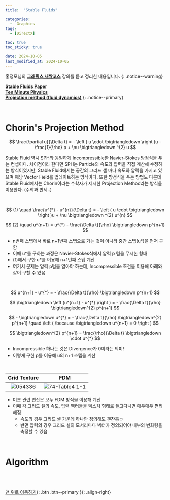 ```yaml
---
title:  "Stable Fluids" 

categories:
  -  Graphics
tags:
  - [DirectX]

toc: true
toc_sticky: true

date: 2024-10-05
last_modified_at: 2024-10-05
---
```



홍정모님의 **[그래픽스 새싹코스](https://honglab.co.kr/)** 강의를 듣고 정리한 내용입니다.
{: .notice--warning}

**[Stable Fluids Paper](https://pages.cs.wisc.edu/~chaol/data/cs777/stam-stable_fluids.pdf) <br>[Ten Minute Physics](https://www.youtube.com/watch?v=iKAVRgIrUOU) <br>[Projection method (fluid dynamics)](https://en.wikipedia.org/wiki/Projection_method_(fluid_dynamics)#References)**
{: .notice--primary}

<br>

# Chorin's Projection Method

$$  \frac{\partial u}{\Delta t} = - \left ( u \cdot \bigtriangledown  \right )u - \frac{1}{\rho} p + \nu \bigtriangledown ^{2} u $$

Stable Fluid 역시 SPH와 동일하게 Incompressible한 Navier-Stokes 방정식을 푸는 컨셉이다. 차이점이라 한다면 SPH는 Particle의 속도와 압력을 직접 계산해 수정하는 방식이었지만, Stable Fluid에서는 공간의 그리드 셀 마다 속도와 압력을 가지고 있으며 해당 Vector Field를 업데이트하는 방식이다. 또한 방정식을 푸는 방법도 다른데 Stable Fluid에서는 Chorin이라는 수학자가 제시한 Projection Method라는 방식을 이용한다. (수학과 만세..)

<br>

$$ (1) \quad \frac{u^{*} - u^{n}}{\Delta  t} = - \left ( u \cdot \bigtriangledown  \right )u + \nu \bigtriangledown ^{2} u^{n} $$

$$ (2) \quad u^{n+1} = u^{*} - \frac{\Delta t}{\rho} \bigtriangledown p^{n+1} $$

- n번째 스텝에서 바로 n+1번째 스텝으로 가는 것이 아니라 중간 스텝(u*)을 먼저 구함
- 이때 u*를 구하는 과정은 Navier-Stokes식에서 압력 p 텀을 무시한 형태
- (1)에서 구한 u*를 이용해 n+1번째 스텝 계산
- 여기서 문제는 압력 p텀을 알아야 하는데, Incompressible 조건을 이용해 아래와 같이 구할 수 있음

<br>

$$ u^{n+1} - u^{*} = - \frac{\Delta t}{\rho} \bigtriangledown p^{n+1} $$

$$ \bigtriangledown  \left (u^{n+1} - u^{*} \right ) = - \frac{\Delta t}{\rho} \bigtriangledown^{2} p^{n+1} $$

$$ - \bigtriangledown u^{*}  = - \frac{\Delta t}{\rho} \bigtriangledown^{2} p^{n+1} \quad \left ( \because  \bigtriangledown u^{n+1} = 0 \right ) $$

$$ \bigtriangledown^{2} p^{n+1} = \frac{\rho}{\Delta t} \bigtriangledown \cdot u^{*} $$

- Incompressible 하나는 것은 Divergence가 0이라는 의미!
- 이렇게 구한 p를 이용해 u의 n+1 스텝을 계산


<br>

| Grid Texture | FDM |
|:-:|:-:|
|![054336](https://github.com/user-attachments/assets/1bccbc77-0566-4b1f-b657-82db76b3d140)|![74-Table4 1-1](https://github.com/user-attachments/assets/1fb845b0-2439-44aa-9a54-543be1efe4a9)|

- 미분 관련 연산은 모두 FDM 방식을 이용해 계산
- 이때 각 그리드 셀의 속도, 압력 벡터들을 텍스처 형태로 들고다니면 매우매우 편리해짐
  - 속도의 경우 그리드 셀 가운데 하나만 정의해도 괜찬흥ㅁ
  - 반면 압력의 경우 그리드 셀의 모서리마다 벡터가 정의되어야 내부의 변화량을 측정할 수 있음


<br>

# Algorithm





<br>
<br>


[맨 위로 이동하기](#){: .btn .btn--primary }{: .align-right}